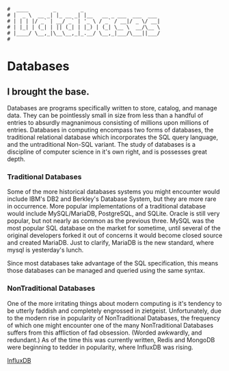 ```text
#  ____        _        _
# |  _ \  __ _| |_ __ _| |__   __ _ ___  ___  ___
# | | | |/ _` | __/ _` | '_ \ / _` / __|/ _ \/ __|
# | |_| | (_| | || (_| | |_) | (_| \__ \  __/\__ \
# |____/ \__,_|\__\__,_|_.__/ \__,_|___/\___||___/
#
```

Databases
==========

I brought the base.
-------------------

Databases are programs specifically written to store, catalog, and manage data. They can be pointlessly small
in size from less than a handful of entries to absurdly magnanimous consisting of millions upon millions of
entries. Databases in computing encompass two forms of databases, the traditional relational database
which incorporates the SQL query language, and the untraditional Non-SQL variant. The study of databases is a
discipline of computer science in it's own right, and is possesses great depth.

### Traditional Databases

Some of the more historical databases systems you might encounter would include IBM's DB2 and Berkley's
Database System, but they are more rare in occurrence. More popular implementations of a traditional database
would include MySQL/MariaDB, PostgreSQL, and SQLite. Oracle is still very popular, but not nearly as common as the
previous three. MySQL was the most popular SQL database on the market for sometime, until several of the
original developers forked it out of concerns it would become closed source and created MariaDB. Just to clarify,
MariaDB is the new standard, where mysql is yesterday's lunch.

Since most databases take advantage of the SQL specification, this means those databases can be managed and
queried using the same syntax.

### NonTraditional Databases

One of the more irritating things about modern computing is it's tendency to be utterly faddish and completely
engrossed in zietgeist. Unfortunately, due to the modern rise in popularity of NonTraditional Databases, the
frequency of which one might encounter one of the many NonTraditional Databases suffers from this affliction
of fad obsession. (Worded awkwardly, and redundant.) As of the time this was currently written, Redis and
MongoDB were beginning to tedder in popularity, where InfluxDB was rising. 

[InfluxDB](influxdb)


